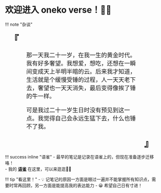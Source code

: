 # 欢迎进入 oneko verse！🐱‍💻

!!! note "杂谈"
    <div style="font-size:30px;font-weight:bold;padding: 0 15px;">
        『
    </div>
    <p class="ma-shan-zheng" style="font-family:;font-size:19px;padding: 0 70px;">
    那一天我二十一岁，在我一生的黄金时代。我有好多奢望。我想爱，想吃，还想在一瞬间变成天上半明半暗的云。后来我才知道，生活就是个缓慢受锤的过程，人一天天老下去，奢望也一天天消失，最后变得像挨了锤的牛一样。
    </p>
    <p class="ma-shan-zheng" style="font-family:;font-size:19px;padding: 0 70px;">
    可是我过二十一岁生日时没有预见到这一点。我觉得自己会永远生猛下去，什么也锤不了我。
    </p>
    <div align="right" style="font-size:30px;font-weight:bold;padding: 0 15px;">
        』
    </div>     

!!! success inline "语雀"
    - 最早的笔记是记录在语雀上的，但现在准备逐步迁移咯！  
    - 我的 **[语雀](https://www.yuque.com/oneko/something)** 在这里，可以来逛逛👋🏻

!!! tip "看这里！"
    - 💡 记笔记的原因一方面是眼过一遍并不能掌握所有知识点，需要时常再回顾，另一方面是能提高我的表达能力
    - 😀 希望自己日有寸进！
